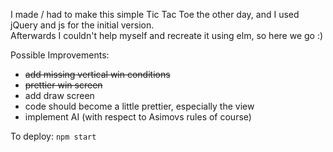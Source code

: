 I made / had to make this simple Tic Tac Toe the other day, and I used jQuery and js for the initial version.  
Afterwards I couldn't help myself and recreate it using elm, so here we go :)

Possible Improvements:
+ ~~add missing vertical win conditions~~
+ ~~prettier win screen~~
+ add draw screen
+ code should become a little prettier, especially the view
+ implement AI (with respect to Asimovs rules of course)

To deploy: `npm start`
